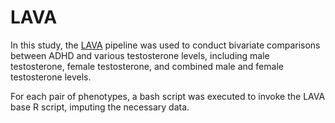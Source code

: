 # LAVA 

In this study, the [LAVA](https://github.com/josefin-werme/LAVA) pipeline was used to conduct bivariate comparisons between ADHD and various testosterone levels, including male testosterone, female testosterone, and combined male and female testosterone levels.

For each pair of phenotypes, a bash script was executed to invoke the LAVA base R script, imputing the necessary data.
